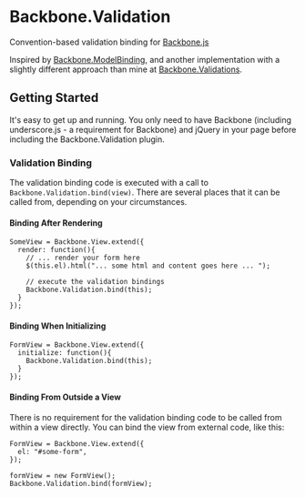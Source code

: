 # Backbone.Validation

Convention-based validation binding for [Backbone.js](http://documentcloud.github.com/backbone)

Inspired by [Backbone.ModelBinding](http://github.com/derickbailey/backbone.modelbinding), and another implementation with a slightly different approach than mine at [Backbone.Validations](http://github.com/n-time/backbone.validation).

## Getting Started

It's easy to get up and running. You only need to have Backbone (including underscore.js - a requirement for Backbone) and jQuery in your page before including the Backbone.Validation plugin.

### Validation Binding

The validation binding code is executed with a call to `Backbone.Validation.bind(view)`. There are
several places that it can be called from, depending on your circumstances.

#### Binding After Rendering

	SomeView = Backbone.View.extend({
	  render: function(){
	    // ... render your form here
	    $(this.el).html("... some html and content goes here ... ");

	    // execute the validation bindings
	    Backbone.Validation.bind(this);
	  }
	});

#### Binding When Initializing

	FormView = Backbone.View.extend({
	  initialize: function(){
	    Backbone.Validation.bind(this);
	  }
	});

#### Binding From Outside a View

There is no requirement for the validation binding code to be called from within a view directly.
You can bind the view from external code, like this:


	FormView = Backbone.View.extend({
	  el: "#some-form",
	});

	formView = new FormView();
	Backbone.Validation.bind(formView);
